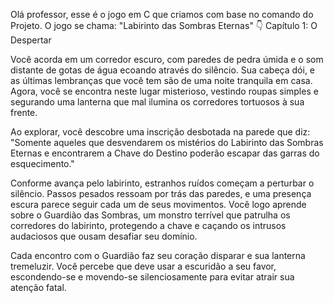 Olá professor, esse é o jogo em C que criamos com base no comando do Projeto.
O jogo se chama: "Labirinto das Sombras Eternas" 👇
Capítulo 1: O Despertar

Você acorda em um corredor escuro, com paredes de pedra úmida e o som distante de gotas de água ecoando através do silêncio. Sua cabeça dói, e as últimas lembranças que você tem são de uma noite tranquila em casa. Agora, você se encontra neste lugar misterioso, vestindo roupas simples e segurando uma lanterna que mal ilumina os corredores tortuosos à sua frente.

Ao explorar, você descobre uma inscrição desbotada na parede que diz: "Somente aqueles que desvendarem os mistérios do Labirinto das Sombras Eternas e encontrarem a Chave do Destino poderão escapar das garras do esquecimento."

Conforme avança pelo labirinto, estranhos ruídos começam a perturbar o silêncio. Passos pesados ressoam por trás das paredes, e uma presença escura parece seguir cada um de seus movimentos. Você logo aprende sobre o Guardião das Sombras, um monstro terrível que patrulha os corredores do labirinto, protegendo a chave e caçando os intrusos audaciosos que ousam desafiar seu domínio.

Cada encontro com o Guardião faz seu coração disparar e sua lanterna tremeluzir. Você percebe que deve usar a escuridão a seu favor, escondendo-se e movendo-se silenciosamente para evitar atrair sua atenção fatal.
